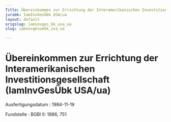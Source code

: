 ```yaml
---
Title: Übereinkommen zur Errichtung der Interamerikanischen Investitionsgesellschaft
jurabk: IamInvGesÜbk USA/ua
layout: default
origslug: iaminvges_bk_usa_ua
slug: iaminvgesuebk_usa_ua

---
```


# Übereinkommen zur Errichtung der Interamerikanischen Investitionsgesellschaft (IamInvGesÜbk USA/ua)

Ausfertigungsdatum
:   1984-11-19

Fundstelle
:   BGBl II: 1986, 751

